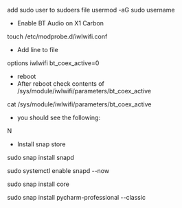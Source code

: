 add sudo user to sudoers file
usermod -aG sudo username
* Enable BT Audio on X1 Carbon

touch /etc/modprobe.d/iwlwifi.conf

* Add line to file

options iwlwifi bt_coex_active=0

* reboot
* After reboot check contents of /sys/module/iwlwifi/parameters/bt_coex_active

cat /sys/module/iwlwifi/parameters/bt_coex_active
* you should see the following:
  
N

* Install snap store

sudo snap install snapd

sudo systemctl enable snapd --now

sudo snap install core

sudo snap install pycharm-professional --classic
